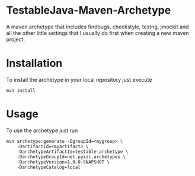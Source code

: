 TestableJava-Maven-Archetype
============================

A maven archetype that includes findbugs, checkstyle, testng, jmockit and all the other little settings that I usually do first when creating a new maven project.

# Installation

To install the archetype in your local repository just execute

	mvn install

# Usage

To use the archetype just run

	mvn archetype:generate -DgroupId=<mygroup> \
		-DartifactId=<myartifact> \
		-DarchetypeArtifactId=testable-archetype \
		-DarchetypeGroupId=net.pyxzl.archetypes \
		-DarchetypeVersion=1.0.0-SNAPSHOT \
		-DarchetypeCatalog=local